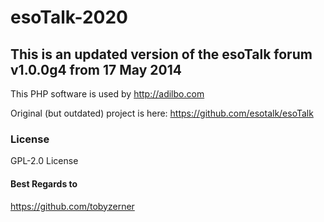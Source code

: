 # esoTalk-2020

## This is an updated version of the esoTalk forum v1.0.0g4 from 17 May 2014

This PHP software is used by http://adilbo.com

Original (but outdated) project is here: https://github.com/esotalk/esoTalk

### License
GPL-2.0 License

#### Best Regards to
https://github.com/tobyzerner
